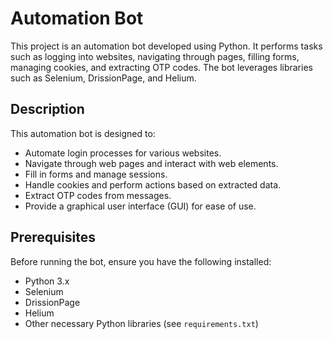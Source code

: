 # Automation Bot

This project is an automation bot developed using Python. It performs tasks such as logging into websites, navigating through pages, filling forms, managing cookies, and extracting OTP codes. The bot leverages libraries such as Selenium, DrissionPage, and Helium.

## Description

This automation bot is designed to:

- Automate login processes for various websites.
- Navigate through web pages and interact with web elements.
- Fill in forms and manage sessions.
- Handle cookies and perform actions based on extracted data.
- Extract OTP codes from messages.
- Provide a graphical user interface (GUI) for ease of use.

## Prerequisites

Before running the bot, ensure you have the following installed:

- Python 3.x
- Selenium
- DrissionPage
- Helium
- Other necessary Python libraries (see `requirements.txt`)

